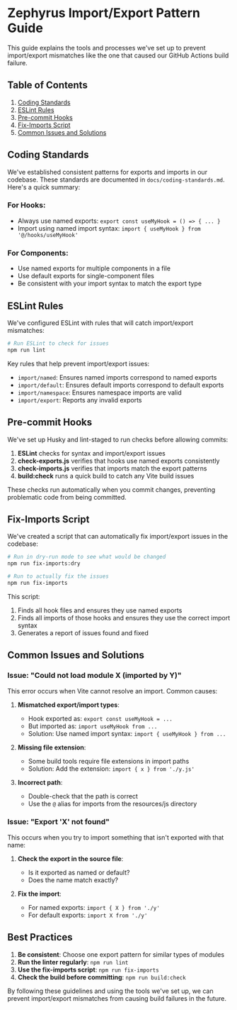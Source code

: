 # Zephyrus Import/Export Pattern Guide

This guide explains the tools and processes we've set up to prevent import/export mismatches like the one that caused our GitHub Actions build failure.

## Table of Contents

1. [Coding Standards](#coding-standards)
2. [ESLint Rules](#eslint-rules)
3. [Pre-commit Hooks](#pre-commit-hooks)
4. [Fix-Imports Script](#fix-imports-script)
5. [Common Issues and Solutions](#common-issues-and-solutions)

## Coding Standards

We've established consistent patterns for exports and imports in our codebase. These standards are documented in `docs/coding-standards.md`. Here's a quick summary:

### For Hooks:
- Always use named exports: `export const useMyHook = () => { ... }`
- Import using named import syntax: `import { useMyHook } from '@/hooks/useMyHook'`

### For Components:
- Use named exports for multiple components in a file
- Use default exports for single-component files
- Be consistent with your import syntax to match the export type

## ESLint Rules

We've configured ESLint with rules that will catch import/export mismatches:

```bash
# Run ESLint to check for issues
npm run lint
```

Key rules that help prevent import/export issues:
- `import/named`: Ensures named imports correspond to named exports
- `import/default`: Ensures default imports correspond to default exports
- `import/namespace`: Ensures namespace imports are valid
- `import/export`: Reports any invalid exports

## Pre-commit Hooks

We've set up Husky and lint-staged to run checks before allowing commits:

1. **ESLint** checks for syntax and import/export issues
2. **check-exports.js** verifies that hooks use named exports consistently
3. **check-imports.js** verifies that imports match the export patterns
4. **build:check** runs a quick build to catch any Vite build issues

These checks run automatically when you commit changes, preventing problematic code from being committed.

## Fix-Imports Script

We've created a script that can automatically fix import/export issues in the codebase:

```bash
# Run in dry-run mode to see what would be changed
npm run fix-imports:dry

# Run to actually fix the issues
npm run fix-imports
```

This script:
1. Finds all hook files and ensures they use named exports
2. Finds all imports of those hooks and ensures they use the correct import syntax
3. Generates a report of issues found and fixed

## Common Issues and Solutions

### Issue: "Could not load module X (imported by Y)"

This error occurs when Vite cannot resolve an import. Common causes:

1. **Mismatched export/import types**:
   - Hook exported as: `export const useMyHook = ...`
   - But imported as: `import useMyHook from ...`
   - Solution: Use named import syntax: `import { useMyHook } from ...`

2. **Missing file extension**:
   - Some build tools require file extensions in import paths
   - Solution: Add the extension: `import { x } from './y.js'`

3. **Incorrect path**:
   - Double-check that the path is correct
   - Use the `@` alias for imports from the resources/js directory

### Issue: "Export 'X' not found"

This occurs when you try to import something that isn't exported with that name:

1. **Check the export in the source file**:
   - Is it exported as named or default?
   - Does the name match exactly?

2. **Fix the import**:
   - For named exports: `import { X } from './y'`
   - For default exports: `import X from './y'`

## Best Practices

1. **Be consistent**: Choose one export pattern for similar types of modules
2. **Run the linter regularly**: `npm run lint`
3. **Use the fix-imports script**: `npm run fix-imports`
4. **Check the build before committing**: `npm run build:check`

By following these guidelines and using the tools we've set up, we can prevent import/export mismatches from causing build failures in the future.
